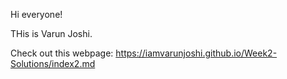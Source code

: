 Hi everyone!

THis is Varun Joshi.



Check out this webpage:
https://iamvarunjoshi.github.io/Week2-Solutions/index2.md
